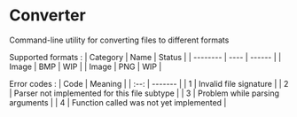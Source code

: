 # Converter
Command-line utility for converting files to different formats

Supported formats :
| Category | Name | Status |
| -------- | ---- | ------ |
| Image    | BMP  | WIP    |
| Image    | PNG  | WIP    |

Error codes :
| Code | Meaning |
| :--: | ------- |
| 1    | Invalid file signature |
| 2    | Parser not implemented for this file subtype |
| 3    | Problem while parsing arguments |
| 4    | Function called was not yet implemented |

